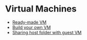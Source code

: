 # Virtual Machines

* [Ready-made VM](ready-made_vm.md)
* [Build your own VM](build_your_own_vm.md)
* [Sharing host folder with guest VM](sharing_host_folder_with_guest_vm.md)